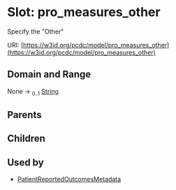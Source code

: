 
# Slot: pro_measures_other


Specify the "Other"

URI: [https://w3id.org/pcdc/model/pro_measures_other](https://w3id.org/pcdc/model/pro_measures_other)


## Domain and Range

None &#8594;  <sub>0..1</sub> [String](types/String.md)

## Parents


## Children


## Used by

 * [PatientReportedOutcomesMetadata](PatientReportedOutcomesMetadata.md)

